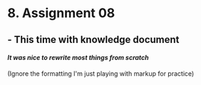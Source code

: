 # 8. Assignment 08
## - This time with knowledge document
#### *It was nice to rewrite most things from scratch*

(Ignore the formatting I'm just playing with markup for practice)
